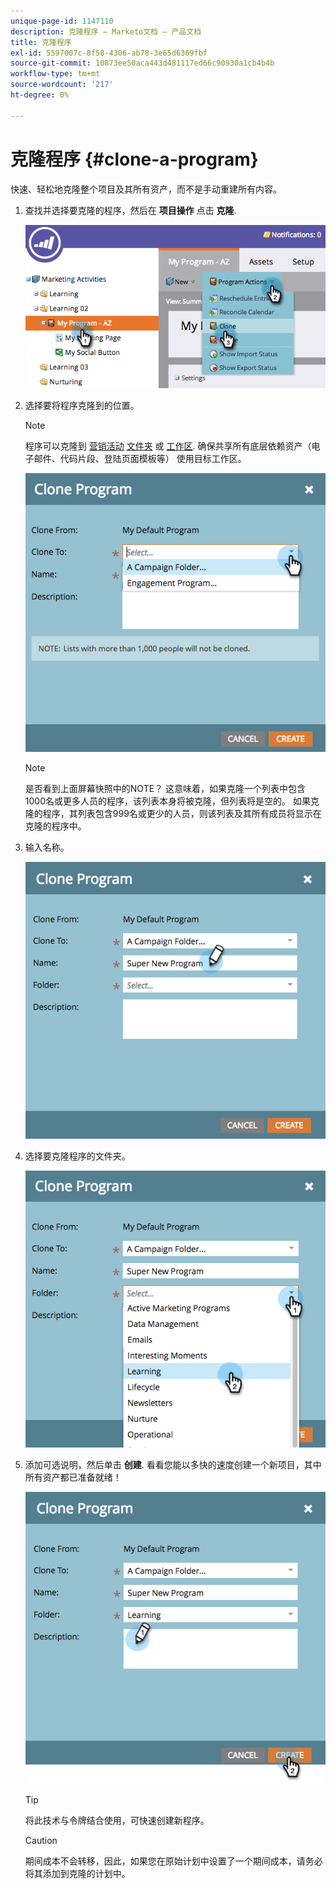 ```yaml
---
unique-page-id: 1147110
description: 克隆程序 — Marketo文档 — 产品文档
title: 克隆程序
exl-id: 5597007c-8f58-4306-ab78-3e65d6369fbf
source-git-commit: 10873ee50aca443d481117ed66c90930a1cb4b4b
workflow-type: tm+mt
source-wordcount: '217'
ht-degree: 0%

---
```


# 克隆程序 {#clone-a-program}

快速、轻松地克隆整个项目及其所有资产，而不是手动重建所有内容。

1. 查找并选择要克隆的程序，然后在 **项目操作** 点击 **克隆**.

   ![](assets/image2014-9-5-14-3a31-3a49.png)

1. 选择要将程序克隆到的位置。

   >[!NOTE]
   >
   >程序可以克隆到 [营销活动](/help/marketo/product-docs/core-marketo-concepts/miscellaneous/create-new-campaign-folder.md) [文件夹](/help/marketo/product-docs/core-marketo-concepts/miscellaneous/create-new-campaign-folder.md) 或 [工作区](/help/marketo/product-docs/administration/workspaces-and-person-partitions/create-a-new-workspace.md). 确保共享所有底层依赖资产（电子邮件、代码片段、登陆页面模板等） 使用目标工作区。

   ![](assets/cloneto.png)

   >[!NOTE]
   >
   >是否看到上面屏幕快照中的NOTE？ 这意味着，如果克隆一个列表中包含1000名或更多人员的程序，该列表本身将被克隆，但列表将是空的。 如果克隆的程序，其列表包含999名或更少的人员，则该列表及其所有成员将显示在克隆的程序中。

1. 输入名称。

   ![](assets/cloneprogramname.png)

1. 选择要克隆程序的文件夹。

   ![](assets/choosefolderclone.png)

1. 添加可选说明，然后单击 **创建**. 看看您能以多快的速度创建一个新项目，其中所有资产都已准备就绪！

   ![](assets/createclone.png)

   >[!TIP]
   >
   >将此技术与令牌结合使用，可快速创建新程序。

   >[!CAUTION]
   >
   >期间成本不会转移，因此，如果您在原始计划中设置了一个期间成本，请务必将其添加到克隆的计划中。

